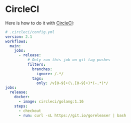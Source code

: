 # CircleCI

Here is how to do it with [CircleCI](https://circleci.com):

```yaml
# .circleci/config.yml
version: 2.1
workflows:
  main:
    jobs:
      - release:
          # Only run this job on git tag pushes
          filters:
            branches:
              ignore: /.*/
            tags:
              only: /v[0-9]+(\.[0-9]+)*(-.*)*/
jobs:
  release:
    docker:
      - image: circleci/golang:1.16
    steps:
      - checkout
      - run: curl -sL https://git.io/goreleaser | bash
```
